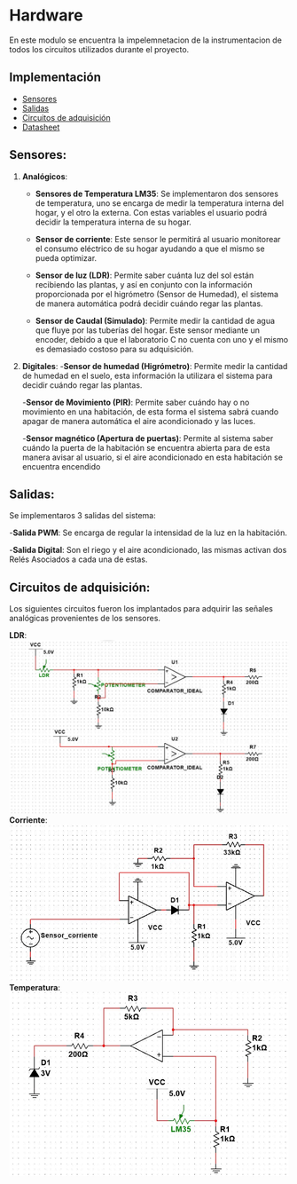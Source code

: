 # Hardware

En este modulo se encuentra la impelemnetacion de la instrumentacion de todos los circuitos utilizados durante el proyecto.

## Implementación 
- [Sensores](#sensores) 
- [Salidas](#salidas)
- [Circuitos de adquisición](#circuitos-de-adquisición) 
- [Datasheet](#datasheet) 

## Sensores: 
  1. **Analógicos**:
      - **Sensores de Temperatura LM35**: Se implementaron dos sensores de temperatura, uno se encarga de medir la temperatura  interna del hogar, y el otro la externa. Con estas variables el usuario podrá decidir la temperatura interna de su hogar.            

      - **Sensor de corriente**: Este sensor le permitirá al usuario monitorear el consumo eléctrico de su hogar ayudando a que el mismo se pueda optimizar. 

      - **Sensor de luz (LDR)**: Permite saber cuánta luz del sol están recibiendo las plantas, y así en conjunto con la información proporcionada por el higrómetro (Sensor de Humedad), el sistema de manera automática podrá decidir cuándo regar las plantas.     
  
      - **Sensor de Caudal (Simulado)**: Permite medir la cantidad de agua que fluye por las tuberías del hogar. Este sensor mediante un encoder, debido a  que el laboratorio C no cuenta con uno y el mismo es demasiado costoso para su adquisición.
      
  2. **Digitales**:
      -**Sensor de humedad (Higrómetro)**: Permite medir la cantidad de humedad en el suelo, esta información la utilizara el sistema para decidir cuándo regar las plantas.
      
      -**Sensor de Movimiento (PIR)**: Permite saber cuándo hay o no movimiento en una habitación, de esta forma el sistema sabrá cuando apagar de manera automática el aire acondicionado y las luces.
      
      -**Sensor magnético (Apertura de puertas)**: Permite al sistema saber cuándo la puerta de la habitación se encuentra abierta para de esta manera avisar al usuario, si el aire acondicionado en esta habitación se encuentra encendido 

## Salidas:
  Se implementaros 3 salidas del sistema:
  
  -**Salida  PWM**: Se encarga de regular la intensidad de la luz en la habitación. 
  
  -**Salida Digital**: Son el riego y el aire acondicionado, las mismas activan dos Relés Asociados a cada una de estas.
 
 ## Circuitos de adquisición:
  Los siguientes circuitos fueron los implantados para adquirir las señales analógicas provenientes de los sensores. 
  
  **LDR**:
   ![Circuito de acondicionamiento del LDR](https://github.com/Automatizacion-enfoquEcologico/Hardware/blob/master/circuito%20de%20acondicionamiento%20LDR.JPG)
  **Corriente**:
  ![Circuito de acondicionamiento del sensor de corriente](https://github.com/Automatizacion-enfoquEcologico/Hardware/blob/master/circuito%20de%20acondicionamiento%20Sensore%20de%20Corriente.JPG)
  **Temperatura**:
   ![Circuito de acondicionamiento del sensor de temperatura](https://github.com/Automatizacion-enfoquEcologico/Hardware/blob/master/circuito%20de%20acondicionamiento%20LM35.JPG)
   
  
